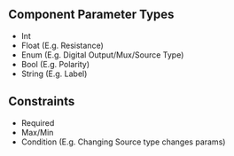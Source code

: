 ## Component Parameter Types

- Int
- Float (E.g. Resistance)
- Enum (E.g. Digital Output/Mux/Source Type)
- Bool (E.g. Polarity)
- String (E.g. Label)


## Constraints

- Required
- Max/Min
- Condition (E.g. Changing Source type changes params)
